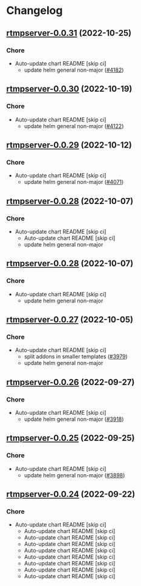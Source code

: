 # Changelog



## [rtmpserver-0.0.31](https://github.com/truecharts/charts/compare/rtmpserver-0.0.30...rtmpserver-0.0.31) (2022-10-25)

### Chore

- Auto-update chart README [skip ci]
  - update helm general non-major ([#4182](https://github.com/truecharts/charts/issues/4182))




## [rtmpserver-0.0.30](https://github.com/truecharts/charts/compare/rtmpserver-0.0.29...rtmpserver-0.0.30) (2022-10-19)

### Chore

- Auto-update chart README [skip ci]
  - update helm general non-major ([#4122](https://github.com/truecharts/charts/issues/4122))




## [rtmpserver-0.0.29](https://github.com/truecharts/charts/compare/rtmpserver-0.0.28...rtmpserver-0.0.29) (2022-10-12)

### Chore

- Auto-update chart README [skip ci]
  - update helm general non-major ([#4071](https://github.com/truecharts/charts/issues/4071))




## [rtmpserver-0.0.28](https://github.com/truecharts/charts/compare/rtmpserver-0.0.27...rtmpserver-0.0.28) (2022-10-07)

### Chore

- Auto-update chart README [skip ci]
  - Auto-update chart README [skip ci]
  - update helm general non-major




## [rtmpserver-0.0.28](https://github.com/truecharts/charts/compare/rtmpserver-0.0.27...rtmpserver-0.0.28) (2022-10-07)

### Chore

- Auto-update chart README [skip ci]
  - update helm general non-major




## [rtmpserver-0.0.27](https://github.com/truecharts/charts/compare/rtmpserver-0.0.26...rtmpserver-0.0.27) (2022-10-05)

### Chore

- Auto-update chart README [skip ci]
  - split addons in smaller templates ([#3979](https://github.com/truecharts/charts/issues/3979))
  - update helm general non-major




## [rtmpserver-0.0.26](https://github.com/truecharts/charts/compare/rtmpserver-0.0.25...rtmpserver-0.0.26) (2022-09-27)

### Chore

- Auto-update chart README [skip ci]
  - update helm general non-major ([#3918](https://github.com/truecharts/charts/issues/3918))




## [rtmpserver-0.0.25](https://github.com/truecharts/charts/compare/rtmpserver-0.0.24...rtmpserver-0.0.25) (2022-09-25)

### Chore

- Auto-update chart README [skip ci]
  - update helm general non-major ([#3898](https://github.com/truecharts/charts/issues/3898))




## [rtmpserver-0.0.24](https://github.com/truecharts/charts/compare/rtmpserver-0.0.23...rtmpserver-0.0.24) (2022-09-22)

### Chore

- Auto-update chart README [skip ci]
  - Auto-update chart README [skip ci]
  - Auto-update chart README [skip ci]
  - Auto-update chart README [skip ci]
  - Auto-update chart README [skip ci]
  - Auto-update chart README [skip ci]
  - Auto-update chart README [skip ci]
  - Auto-update chart README [skip ci]
  - Auto-update chart README [skip ci]
